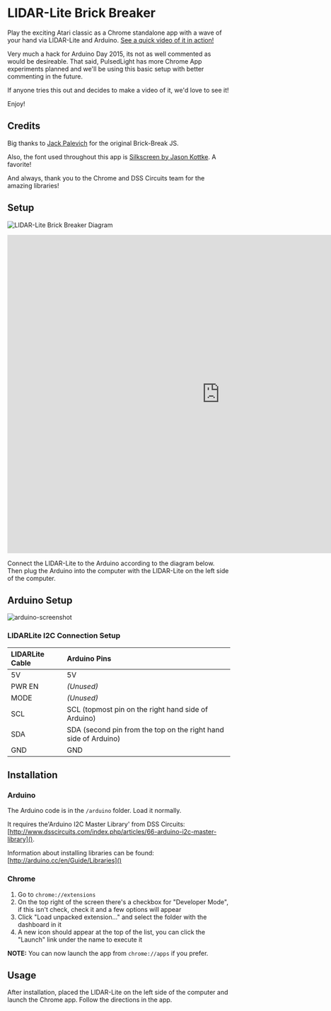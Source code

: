 # LIDAR-Lite Brick Breaker

Play the exciting Atari classic as a Chrome standalone app with a wave of your hand via LIDAR-Lite and Arduino. [See a quick video of it in action!](https://youtu.be/7yKE1Mw-p8E)


Very much a hack for Arduino Day 2015, its not as well commented as would be desireable. That said, PulsedLight has more Chrome App experiments planned and we'll be using this basic setup with better commenting in the future. 

If anyone tries this out and decides to make a video of it, we'd love to see it!

Enjoy!

## Credits

Big thanks to [Jack Palevich](https://github.com/jackpal/jackshacks/tree/gh-pages/brickbreak) for the original Brick-Break JS. 

Also, the font used throughout this app is <a href="http://www.fontsquirrel.com/fonts/Silkscreen">Silkscreen by Jason Kottke</a>. A favorite!

And always, thank you to the Chrome and DSS Circuits team for the amazing libraries!

## Setup

![LIDAR-Lite Brick Breaker Diagram](http://pulsedlight3d.net/assets.pl3d//LIDARLite-BrickBreakerDiagram.png)

<iframe width="960" height="720" src="https://www.youtube.com/embed/7yKE1Mw-p8E" frameborder="0" allowfullscreen></iframe>

Connect the LIDAR-Lite to the Arduino according to the diagram below. Then plug the Arduino into the computer with the LIDAR-Lite on the left side of the computer. 

## Arduino Setup

![arduino-screenshot](http://pulsedlight3d.net/assets.pl3d/arduino-setup.png)

### LIDARLite I2C Connection Setup
LIDARLite Cable | Arduino Pins
:---|:---
5V | 5V
PWR EN | _(Unused)_
MODE | _(Unused)_
SCL | SCL (topmost pin on the right hand side of Arduino)
SDA | SDA (second pin from the top on the right hand side of Arduino)
GND | GND

## Installation

### Arduino
The Arduino code is in the ```/arduino``` folder. Load it normally. 

It requires the'Arduino I2C Master Library' from DSS Circuits: [http://www.dsscircuits.com/index.php/articles/66-arduino-i2c-master-library](). 

Information about installing libraries can be found: [http://arduino.cc/en/Guide/Libraries]()

### Chrome
1. Go to ```chrome://extensions``` 
2. On the top right of the screen there's a checkbox for "Developer Mode", if this isn't check, check it and a few options will appear
3. Click "Load unpacked extension..." and select the folder with the dashboard in it
4. A new icon should appear at the top of the list, you can click the "Launch" link under the name to execute it

**NOTE:** You can now launch the app from ```chrome://apps``` if you prefer. 

## Usage

After installation, placed the LIDAR-Lite on the left side of the computer and launch the Chrome app. Follow the directions in the app. 
